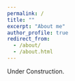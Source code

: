 ```yaml
---
permalink: /
title: ""
excerpt: "About me"
author_profile: true
redirect_from: 
  - /about/
  - /about.html
---
```

Under Construction.